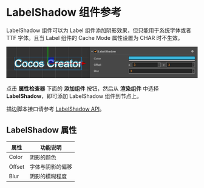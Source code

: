 # LabelShadow 组件参考

LabelShadow 组件可以为 Label 组件添加阴影效果，但只能用于系统字体或者 TTF 字体。且当 Label 组件的 Cache Mode 属性设置为 CHAR 时不生效。

![label-shadow](label/label-shadow.png)

点击 **属性检查器** 下面的 **添加组件** 按钮，然后从 **渲染组件** 中选择 **LabelShadow**，即可添加 LabelShadow 组件到节点上。

描边脚本接口请参考 [LabelShadow API](../../../api/zh/classes/LabelShadow.html)。

## LabelShadow 属性

| 属性 | 功能说明
| -------- | -------- |
| Color  | 阴影的颜色
| Offset | 字体与阴影的偏移
| Blur   | 阴影的模糊程度
